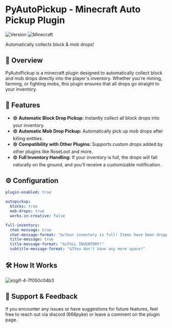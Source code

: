 # PyAutoPickup - Minecraft Auto Pickup Plugin
![Version](https://img.shields.io/badge/version-1.0-brightgreen)
![Minecraft](https://img.shields.io/badge/Minecraft-1.20.x-blue)

Automatically collects block & mob drops!

## 👀 Overview
PyAutoPickup is a minecraft plugin designed to automatically collect block and mob drops directly into the player's inventory. 
Whether you're mining, farming, or fighting mobs, this plugin ensures that all drops go straight to your inventory.

## 🚀 Features
- 🟢 **Automatic Block Drop Pickup:** Instantly collect all block drops into your inventory.
- 🟢 **Automatic Mob Drop Pickup:** Automatically pick up mob drops after killing entities.
- 🟢 **Compatibility with Other Plugins:** Supports custom drops added by other plugins like RoseLoot and more.
- 🟢 **Full Inventory Handling:** If your inventory is full, the drops will fall naturally on the ground, and you'll receive a customizable notification.

## ⚙️ Configuration

```yaml
plugin-enabled: true

autopickup:
  blocks: true
  mob-drops: true
  works-in-creative: false

full-inventory:
  chat-message: true
  chat-message-format: "&cYour inventory is full! Items have been dropped on the ground."
  title-message: true
  title-message-format: "&cFULL INVENTORY!"
  subtitle-message-format: "&7You don't have any more space!"
```

## 🛠 How It Works
![ezgif-4-7f050c04b3](https://github.com/user-attachments/assets/3319c2e1-5e21-46ec-9118-18023f7c9dfb)

## 🤝 Support & Feedback
If you encounter any issues or have suggestions for future features, feel free to reach out via discord (666pyke)
or leave a comment on the plugin page.
